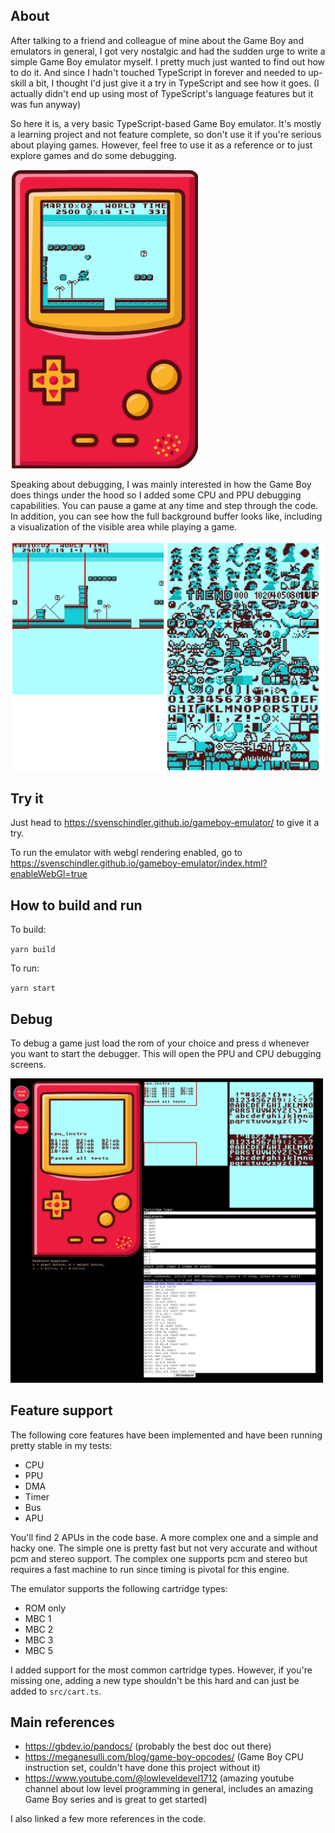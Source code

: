 ## About

After talking to a friend and colleague of mine about the Game Boy and emulators in general, I got very nostalgic and had the sudden urge to write a simple Game Boy emulator myself. I pretty much just wanted to find out how to do it. And since I hadn't touched TypeScript in forever and needed to up-skill a bit, I thought I'd just give it a try in TypeScript and see how it goes. (I actually didn't end up using most of TypeScript's language features but it was fun anyway)

So here it is, a very basic TypeScript-based Game Boy emulator. It's mostly a learning project and not feature complete, so don't use it if you're serious about playing games. However, feel free to use it as a reference or to just explore games and do some debugging.

<img src="./doc/images/game.png" alt="Game Boy" width="300">

Speaking about debugging, I was mainly interested in how the Game Boy does things under the hood so I added some CPU and PPU debugging capabilities. You can pause a game at any time and step through the code. In addition, you can see how the full background buffer looks like, including a visualization of the visible area while playing a game.

<img src="./doc/images/window-debug-info.png" alt="Game Boy" width="500">

## Try it

Just head to https://svenschindler.github.io/gameboy-emulator/ to give it a try.

To run the emulator with webgl rendering enabled, go to https://svenschindler.github.io/gameboy-emulator/index.html?enableWebGl=true

## How to build and run

To build:

`yarn build`

To run:

`yarn start`

## Debug

To debug a game just load the rom of your choice and press `d` whenever you want to start the debugger. This will open the PPU and CPU debugging screens.

<img src="./doc/images/full-screen.png" alt="Game Boy" width="500">

## Feature support

The following core features have been implemented and have been running pretty stable in my tests:

- CPU
- PPU
- DMA
- Timer
- Bus
- APU

You'll find 2 APUs in the code base. A more complex one and a simple and hacky one. The simple one is pretty fast but not very accurate and without pcm and stereo support. The complex one supports pcm and stereo but requires a fast machine to run since timing is pivotal for this engine.

The emulator supports the following cartridge types:

- ROM only
- MBC 1
- MBC 2
- MBC 3
- MBC 5

I added support for the most common cartridge types. However, if you're missing one, adding a new type shouldn't be this hard and can just be added to `src/cart.ts`.

## Main references

- https://gbdev.io/pandocs/ (probably the best doc out there)
- https://meganesulli.com/blog/game-boy-opcodes/ (Game Boy CPU instruction set, couldn't have done this project without it)
- https://www.youtube.com/@lowleveldevel1712 (amazing youtube channel about low level programming in general, includes an amazing Game Boy series and is great to get started)

I also linked a few more references in the code.
